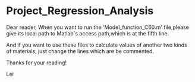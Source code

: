 # Project_Regression_Analysis
Dear reader,
When you want to run the 'Model_function_C60.m' file,please give its local path to Matlab`s access path,which is at the fifth line.

And if you want to use these files to calculate values of another two kinds of materials, just change the lines which are be commented.

Thanks for your reading!

Lei
